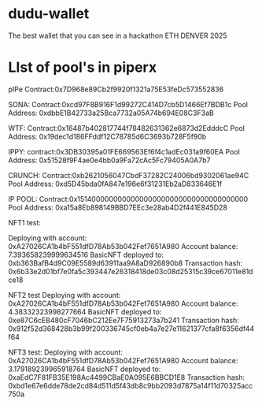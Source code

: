# dudu-wallet
The best wallet that you can see in a hackathon ETH DENVER 2025 

# LIst of pool's in piperx

pIPe Contract:0x7D968e89Cb2f9920f1321a75E53feDc573552836

SONA:
Contract:0xcd97F8B916F1d99272C414D7cb5D1466Ef7BDB1c
Pool Address: 0xdbbE1B42733a25Bca7732a05A74b694E08C3F3aB

WTF:
Contract:0x16487b402817744f78482631362e6873d2EdddcC
Pool Address: 0x19dec1d186FFddf12C78785d6C3693b728F5f90b

IPPY:
contract:0x3DB30395a01FE669563Ef6f4c1adEc031a9f60EA
Pool Address: 0x51528f9F4ae0e4bb0a9Fa72cAc5Fc79405A0A7b7

CRUNCH:
Contract:0xb2621056047CbdF37282C24006bd9302061ae94C
Pool Address: 0xd5D45bda0fA847e196e6f31231Eb2aD833646E1f

IP POOL:
Contract:0x1514000000000000000000000000000000000000
Pool Address: 0xa15a8Eb898149BBD7EEc3e28ab4D2f441E845D28

NFT1 test:

Deploying with account: 0xA27026CA1b4bF551dfD78Ab53b042Fef7651A980
Account balance: 7.393658239999634516
BasicNFT deployed to: 0xb363BafB4d9C09E5589d63911aa9A8aD926890b8
Transaction hash: 0x6b33e2d01bf7e0fa5c393447e26318418de03c08d25315c39ce67011e81dce18

NFT2 test
Deploying with account: 0xA27026CA1b4bF551dfD78Ab53b042Fef7651A980
Account balance: 4.38332323998277664
BasicNFT deployed to: 0xe87C6cEB480cF7046bC212Ee7F75913273a7b241
Transaction hash: 0x912f52d368428b3b99f200336745cf0eb4a7e27e11621377cfa8f6356df44f64

NFT3 test:
Deploying with account: 0xA27026CA1b4bF551dfD78Ab53b042Fef7651A980
Account balance: 3.179189239965918764
BasicNFT deployed to: 0xaEdC7F81FB35E198Ac4499CBaE0A095E6BBCD1E8
Transaction hash: 0xbd1e67e6dde78de2cd84d511d5f43db8c9bb2093d7875a14f11d70325acc750a